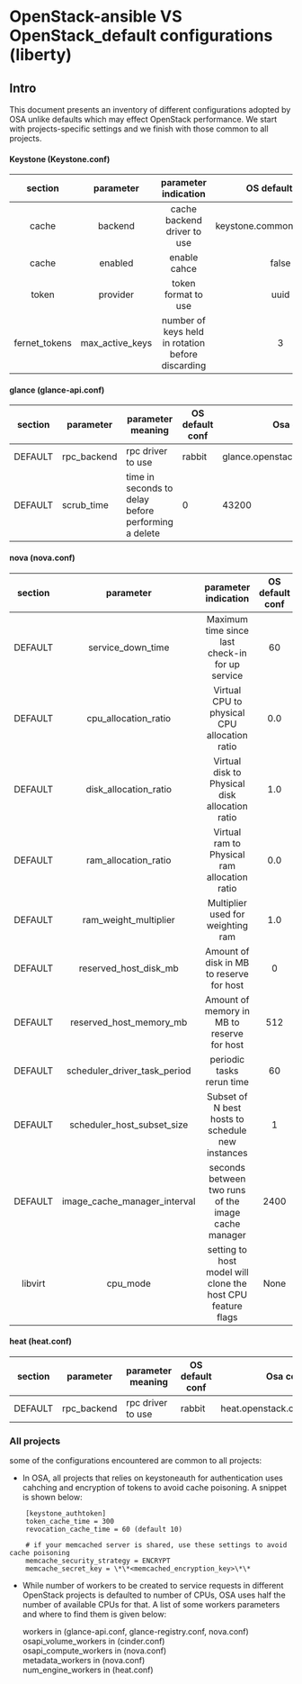 OpenStack-ansible VS OpenStack_default configurations (liberty)
=============================

Intro
------

This document presents an inventory of different configurations adopted by OSA unlike defaults which may effect OpenStack performance. We start with projects-specific settings and we finish with those common to all projects.

#### Keystone (Keystone.conf)

|    section    |    parameter    |                parameter indication               |       OS default conf      |    Osa configurations   |
|:-------------:|:---------------:|:-------------------------------------------------:|:--------------------------:|:-----------------------:|
|     cache     |     backend     |            cache backend driver to use            | keystone.common.cache.noop | dogpile.cache.memcached |
|     cache     |     enabled     |                    enable cahce                   |            false           |           true          |
|     token     |     provider    |                token format to use                |            uuid            |          fernet         |
| fernet_tokens | max_active_keys | number of keys held in rotation before discarding |              3             |            7            |

#### glance (glance-api.conf)

| section | parameter     | parameter meaning                                    | OS default conf | Osa configurations                     |
|---------|---------------|------------------------------------------------------|-----------------|----------------------------------------|
| DEFAULT | rpc_backend   | rpc driver to use                                    | rabbit          | glance.openstack.common.rpc.impl_kombu |
| DEFAULT | scrub_time    | time in seconds  to delay before performing a delete | 0               | 43200                                  |


#### nova (nova.conf)

| section |           parameter          |                     parameter indication                    | OS default conf | Osa configurations |
|:-------:|:----------------------------:|:-----------------------------------------------------------:|:---------------:|:------------------:|
| DEFAULT |       service_down_time      |       Maximum time since last check-in for up service       |        60       |         120        |
| DEFAULT |     cpu_allocation_ratio     |         Virtual CPU to physical CPU allocation ratio        |       0.0       |         2.0        |
| DEFAULT |     disk_allocation_ratio    |        Virtual disk to Physical disk allocation ratio       |       1.0       |         1.0        |
| DEFAULT |     ram_allocation_ratio     |         Virtual ram to Physical ram allocation ratio        |       0.0       |         1.0        |
| DEFAULT |     ram_weight_multiplier    |              Multiplier used for weighting ram              |       1.0       |         5.0        |
| DEFAULT |     reserved_host_disk_mb    |           Amount of disk in MB to reserve for host          |        0        |        2048        |
| DEFAULT |    reserved_host_memory_mb   |          Amount of memory in MB to reserve for host         |       512       |        2048        |
| DEFAULT | scheduler_driver_task_period |                  periodic tasks rerun time                  |        60       |         60         |
| DEFAULT |  scheduler_host_subset_size  |       Subset of N best hosts to schedule new instances      |        1        |         10         |
| DEFAULT | image_cache_manager_interval |     seconds between two runs of the image cache manager     |       2400      |  0 (default rate)  |
| libvirt |           cpu_mode           | setting to host model will clone the host CPU feature flags |       None      |     host-model     |

#### heat (heat.conf)

| section | parameter     | parameter meaning                                    | OS default conf | Osa configurations                   |
|---------|---------------|------------------------------------------------------|-----------------|--------------------------------------|
| DEFAULT | rpc_backend   | rpc driver to use                                    | rabbit          | heat.openstack.common.rpc.impl_kombu |

### All projects

some of the configurations encountered are common to all projects:

* In OSA, all projects that relies on keystoneauth for authentication uses cahching and encryption of tokens to avoid cache poisoning.
A snippet is shown below:
```
    [keystone_authtoken]
    token_cache_time = 300
    revocation_cache_time = 60 (default 10)

    # if your memcached server is shared, use these settings to avoid cache poisoning
    memcache_security_strategy = ENCRYPT
    memcache_secret_key = \*\*<memcached_encryption_key>\*\*
```

* While number of workers to be created to service requests in different OpenStack projects is defaulted to number of CPUs, OSA uses half the number of available CPUs for that. A list of some workers parameters and where to find them is given below:

    workers in (glance-api.conf, glance-registry.conf, nova.conf)  
    osapi_volume_workers in (cinder.conf)  
    osapi_compute_workers in (nova.conf)  
    metadata_workers in (nova.conf)  
    num_engine_workers in (heat.conf)  



